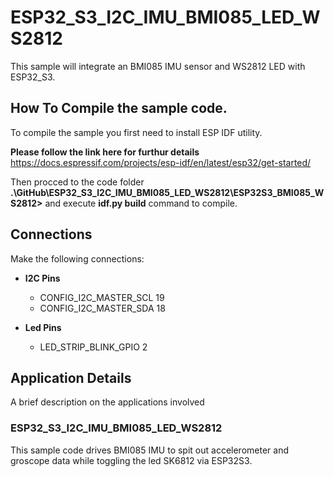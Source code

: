 # ESP32_S3_I2C_IMU_BMI085_LED_WS2812

This sample will integrate an BMI085 IMU sensor and WS2812 LED with ESP32_S3.



## How To Compile the sample code.
To compile the sample you first need to install ESP IDF utility.

**Please follow the link here for furthur details**
https://docs.espressif.com/projects/esp-idf/en/latest/esp32/get-started/

Then procced to the code folder **.\GitHub\ESP32_S3_I2C_IMU_BMI085_LED_WS2812\ESP32S3_BMI085_WS2812>** and execute **idf.py build** command to compile.
## Connections

Make the following connections:

* **I2C Pins**
    * CONFIG_I2C_MASTER_SCL 19
    * CONFIG_I2C_MASTER_SDA 18

* **Led Pins**
    * LED_STRIP_BLINK_GPIO  2

## Application Details
A brief description on the applications involved

### ESP32_S3_I2C_IMU_BMI085_LED_WS2812
This sample code drives BMI085 IMU to spit out accelerometer and groscope data while toggling the led SK6812 via ESP32S3.
